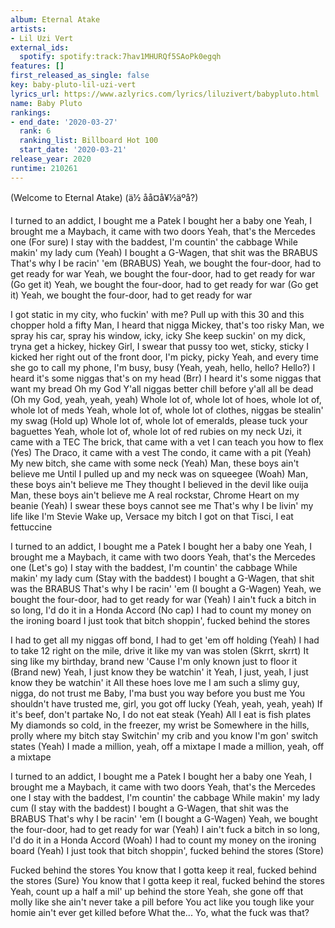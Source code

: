 ```yaml
---
album: Eternal Atake
artists:
- Lil Uzi Vert
external_ids:
  spotify: spotify:track:7hav1MHURQf5SAoPk0egqh
features: []
first_released_as_single: false
key: baby-pluto-lil-uzi-vert
lyrics_url: https://www.azlyrics.com/lyrics/liluzivert/babypluto.html
name: Baby Pluto
rankings:
- end_date: '2020-03-27'
  rank: 6
  ranking_list: Billboard Hot 100
  start_date: '2020-03-21'
release_year: 2020
runtime: 210261
---
```

(Welcome to Eternal Atake)
(ä½ åå¤å¥½äºå?)

I turned to an addict, I bought me a Patek
I bought her a baby one
Yeah, I brought me a Maybach, it came with two doors
Yeah, that's the Mercedes one (For sure)
I stay with the baddest, I'm countin' the cabbage
While makin' my lady cum (Yeah)
I bought a G-Wagen, that shit was the BRABUS
That's why I be racin' 'em (BRABUS)
Yeah, we bought the four-door, had to get ready for war
Yeah, we bought the four-door, had to get ready for war (Go get it)
Yeah, we bought the four-door, had to get ready for war (Go get it)
Yeah, we bought the four-door, had to get ready for war

I got static in my city, who fuckin' with me?
Pull up with this 30 and this chopper hold a fifty
Man, I heard that nigga Mickey, that's too risky
Man, we spray his car, spray his window, icky, icky
She keep suckin' on my dick, tryna get a hickey, hickey
Girl, I swear that pussy too wet, sticky, sticky
I kicked her right out of the front door, I'm picky, picky
Yeah, and every time she go to call my phone, I'm busy, busy (Yeah, yeah, hello, hello? Hello?)
I heard it's some niggas that's on my head (Brr)
I heard it's some niggas that want my bread
Oh my God
Y'all niggas better chill before y'all all be dead (Oh my God, yeah, yeah, yeah)
Whole lot of, whole lot of hoes, whole lot of, whole lot of meds
Yeah, whole lot of, whole lot of clothes, niggas be stealin' my swag (Hold up)
Whole lot of, whole lot of emeralds, please tuck your baguettes
Yeah, whole lot of, whole lot of red rubies on my neck
Uzi, it came with a TEC
The brick, that came with a vet
I can teach you how to flex (Yes)
The Draco, it came with a vest
The condo, it came with a pit (Yeah)
My new bitch, she came with some neck (Yeah)
Man, these boys ain't believe me
Until I pulled up and my neck was on squeegee (Woah)
Man, these boys ain't believe me
They thought I believed in the devil like ouija
Man, these boys ain't believe me
A real rockstar, Chrome Heart on my beanie (Yeah)
I swear these boys cannot see me
That's why I be livin' my life like I'm Stevie
Wake up, Versace my bitch
I got on that Tisci, I eat fettuccine

I turned to an addict, I bought me a Patek
I bought her a baby one
Yeah, I brought me a Maybach, it came with two doors
Yeah, that's the Mercedes one (Let's go)
I stay with the baddest, I'm countin' the cabbage
While makin' my lady cum (Stay with the baddest)
I bought a G-Wagen, that shit was the BRABUS
That's why I be racin' 'em (I bought a G-Wagen)
Yeah, we bought the four-door, had to get ready for war (Yeah)
I ain't fuck a bitch in so long, I'd do it in a Honda Accord (No cap)
I had to count my money on the ironing board
I just took that bitch shoppin', fucked behind the stores

I had to get all my niggas off bond, I had to get 'em off holding (Yeah)
I had to take 12 right on the mile, drive it like my van was stolen (Skrrt, skrrt)
It sing like my birthday, brand new
'Cause I'm only known just to floor it (Brand new)
Yeah, I just know they be watchin' it
Yeah, I just, yeah, I just know they be watchin' it
All these hoes love me
I am such a slimy guy, nigga, do not trust me
Baby, I'ma bust you way before you bust me
You shouldn't have trusted me, girl, you got off lucky (Yeah, yeah, yeah, yeah)
If it's beef, don't partake
No, I do not eat steak (Yeah)
All I eat is fish plates
My diamonds so cold, in the freezer, my wrist be
Somewhere in the hills, prolly where my bitch stay
Switchin' my crib and you know I'm gon' switch states (Yeah)
I made a million, yeah, off a mixtape
I made a million, yeah, off a mixtape

I turned to an addict, I bought me a Patek
I bought her a baby one
Yeah, I brought me a Maybach, it came with two doors
Yeah, that's the Mercedes one
I stay with the baddest, I'm countin' the cabbage
While makin' my lady cum (I stay with the baddest)
I bought a G-Wagen, that shit was the BRABUS
That's why I be racin' 'em (I bought a G-Wagen)
Yeah, we bought the four-door, had to get ready for war (Yeah)
I ain't fuck a bitch in so long, I'd do it in a Honda Accord (Woah)
I had to count my money on the ironing board (Yeah)
I just took that bitch shoppin', fucked behind the stores (Store)

Fucked behind the stores
You know that I gotta keep it real, fucked behind the stores (Sure)
You know that I gotta keep it real, fucked behind the stores
Yeah, count up a half a mil' up behind the store
Yeah, she gone off that molly like she ain't never take a pill before
You act like you tough like your homie ain't ever get killed before
What the...
Yo, what the fuck was that?
